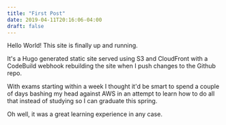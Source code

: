 ```yaml
---
title: "First Post"
date: 2019-04-11T20:16:06-04:00
draft: false
---
```


Hello World! This site is finally up and running.


It's a Hugo generated static site served using S3 and CloudFront with a CodeBuild webhook rebuilding the site when I push changes to the Github repo.


With exams starting within a week I thought it'd be smart to spend a couple of days bashing my head against AWS in an attempt to learn how to do all that instead of studying so I can graduate this spring.


Oh well, it was a great learning experience in any case.